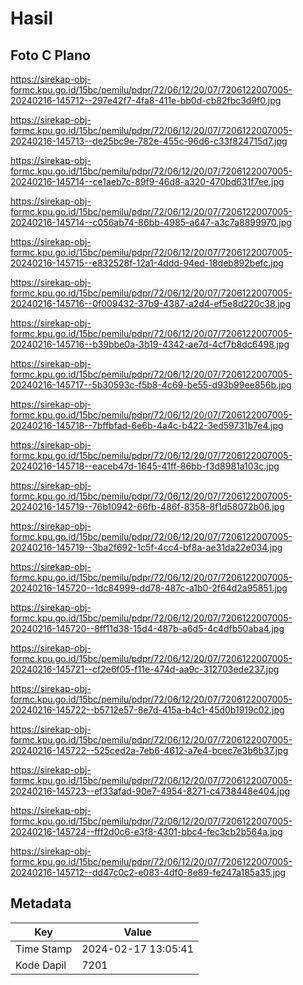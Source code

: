# Hasil

## Foto C Plano

https://sirekap-obj-formc.kpu.go.id/15bc/pemilu/pdpr/72/06/12/20/07/7206122007005-20240216-145712--297e42f7-4fa8-411e-bb0d-cb82fbc3d9f0.jpg

https://sirekap-obj-formc.kpu.go.id/15bc/pemilu/pdpr/72/06/12/20/07/7206122007005-20240216-145713--de25bc9e-782e-455c-96d6-c33f824715d7.jpg

https://sirekap-obj-formc.kpu.go.id/15bc/pemilu/pdpr/72/06/12/20/07/7206122007005-20240216-145714--ce1aeb7c-89f9-46d8-a320-470bd631f7ee.jpg

https://sirekap-obj-formc.kpu.go.id/15bc/pemilu/pdpr/72/06/12/20/07/7206122007005-20240216-145714--c056ab74-86bb-4985-a647-a3c7a8899970.jpg

https://sirekap-obj-formc.kpu.go.id/15bc/pemilu/pdpr/72/06/12/20/07/7206122007005-20240216-145715--e832528f-12a1-4ddd-94ed-18deb892befc.jpg

https://sirekap-obj-formc.kpu.go.id/15bc/pemilu/pdpr/72/06/12/20/07/7206122007005-20240216-145716--0f009432-37b9-4387-a2d4-ef5e8d220c38.jpg

https://sirekap-obj-formc.kpu.go.id/15bc/pemilu/pdpr/72/06/12/20/07/7206122007005-20240216-145716--b39bbe0a-3b19-4342-ae7d-4cf7b8dc6498.jpg

https://sirekap-obj-formc.kpu.go.id/15bc/pemilu/pdpr/72/06/12/20/07/7206122007005-20240216-145717--5b30593c-f5b8-4c69-be55-d93b99ee856b.jpg

https://sirekap-obj-formc.kpu.go.id/15bc/pemilu/pdpr/72/06/12/20/07/7206122007005-20240216-145718--7bffbfad-6e6b-4a4c-b422-3ed59731b7e4.jpg

https://sirekap-obj-formc.kpu.go.id/15bc/pemilu/pdpr/72/06/12/20/07/7206122007005-20240216-145718--eaceb47d-1645-41ff-86bb-f3d8981a103c.jpg

https://sirekap-obj-formc.kpu.go.id/15bc/pemilu/pdpr/72/06/12/20/07/7206122007005-20240216-145719--76b10942-66fb-486f-8358-8f1d58072b06.jpg

https://sirekap-obj-formc.kpu.go.id/15bc/pemilu/pdpr/72/06/12/20/07/7206122007005-20240216-145719--3ba2f692-1c5f-4cc4-bf8a-ae31da22e034.jpg

https://sirekap-obj-formc.kpu.go.id/15bc/pemilu/pdpr/72/06/12/20/07/7206122007005-20240216-145720--1dc84999-dd78-487c-a1b0-2f64d2a95851.jpg

https://sirekap-obj-formc.kpu.go.id/15bc/pemilu/pdpr/72/06/12/20/07/7206122007005-20240216-145720--8ff11d38-15d4-487b-a6d5-4c4dfb50aba4.jpg

https://sirekap-obj-formc.kpu.go.id/15bc/pemilu/pdpr/72/06/12/20/07/7206122007005-20240216-145721--cf2e6f05-f11e-474d-aa9c-312703ede237.jpg

https://sirekap-obj-formc.kpu.go.id/15bc/pemilu/pdpr/72/06/12/20/07/7206122007005-20240216-145722--b5712e57-8e7d-415a-b4c1-45d0b1919c02.jpg

https://sirekap-obj-formc.kpu.go.id/15bc/pemilu/pdpr/72/06/12/20/07/7206122007005-20240216-145722--525ced2a-7eb6-4612-a7e4-bcec7e3b6b37.jpg

https://sirekap-obj-formc.kpu.go.id/15bc/pemilu/pdpr/72/06/12/20/07/7206122007005-20240216-145723--ef33afad-90e7-4954-8271-c4738448e404.jpg

https://sirekap-obj-formc.kpu.go.id/15bc/pemilu/pdpr/72/06/12/20/07/7206122007005-20240216-145724--fff2d0c6-e3f8-4301-bbc4-fec3cb2b564a.jpg

https://sirekap-obj-formc.kpu.go.id/15bc/pemilu/pdpr/72/06/12/20/07/7206122007005-20240216-145712--dd47c0c2-e083-4df0-8e89-fe247a185a35.jpg


## Metadata

| Key        | Value               |
| ---------- | ------------------- |
| Time Stamp | 2024-02-17 13:05:41 |
| Kode Dapil | 7201                |



